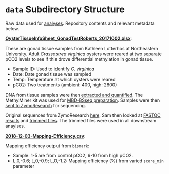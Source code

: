 # `data` Subdirectory Structure

Raw data used for [analyses](https://github.com/RobertsLab/yaamini-virginica/tree/master/analyses). Repository contents and relevant metadata below.

**[OysterTissueInfoSheet_GonadTestRoberts_20171002.xlsx](https://github.com/RobertsLab/yaamini-virginica/blob/master/data/OysterTissueInfoSheet_GonadTestRoberts_20171002.xlsx)**:

These are gonad tissue samples from Kathleen Lotterhos at Northeastern University. Adult *Crassostrea virginica* oysters were reared at two separate pCO2 levels to see if this drove differential methylation in gonad tissue. 

- Sample ID: Used to identify *C. virginica*
- Date: Date gonad tissue was sampled
- Temp: Temperature at which oysters were reared
- pCO2: Two treatments (ambient: 400, high: 2800)

DNA from tissue samples were then [extracted and quantified](http://onsnetwork.org/kubu4/2017/11/14/dna-isolation-quantification-c-virginica-gonad-gdna/). The MethylMiner kit was used for [MBD-BSseq preparation](https://yaaminiv.github.io/Virginica-MBDSeq-Day3/). Samples were then [sent to ZymoResearch](http://onsnetwork.org/kubu4/2018/03/29/data-recived-crassostrea-virginica-mbd-bs-seq-from-zymoresearch/) for sequencing. 

Original sequences from ZymoResearch [here](http://owl.fish.washington.edu/nightingales/C_virginica/). Sam then looked at [FASTQC results](http://owl.fish.washington.edu/Athaliana/20180409_fastqc_Cvirginica_MBD/) and [trimmed files](http://owl.fish.washington.edu/Athaliana/20180411_trimgalore_10bp_Cvirginica_MBD/). The trimmed files were used in all downstream anaylses.

**[2018-12-03-Mapping-Efficiency.csv](https://github.com/fish546-2018/yaamini-virginica/blob/master/data/2018-12-03-Mapping-Efficiency.csv)**:

Mapping efficiency output from `bismark`:

- Sample: 1-5 are from control pCO2, 6-10 from high pCO2.
- L,0,-0.6; L,0,-0.9; L,0,-1.2: Mapping efficiency (%) from varied `score_min` parameter
